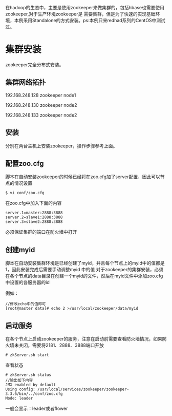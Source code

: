 在hadoop的生态中，主要是使用zookeeper来做集群的，包括hbase也需要使用zookeeper,对于生产环境zookeeper是
需要集群，但是为了快速的实现基础环境，本例采用Standalone的方式安装。ps:本例只来redhad系列的CentOS中测试过。



# 集群安装


zookeeper完全分布式安装。

## 集群网络拓扑
192.168.248.128 zookeeper node1

192.168.248.130 zookeeper node2

192.168.248.133 zookeeper node2

## 安装
分别在两台主机上安装zookeeper，操作步骤参考上面。

## 配置zoo.cfg

脚本在自动安装zookeeper的时候已经将在zoo.cfg加了server配置，因此可以节点的情况设置


```
$ vi conf/zoo.cfg
```
在zoo.cfg中加入下面的内容

```
server.1=master:2888:3888
server.2=slave1:2888:3888
server.3=slave2:2888:3888
```
必须保证集群的端口在防火墙中打开
## 创建myid

脚本在自动安装集群环境是已经创建了myid，并且每个节点上的myid中的值都是1，因此安装完成后需要手动调整myid 中的值
对于zookeeper的集群安装，必须在各个节点的data目录在创建一个myid的文件，然后在myid文件中添加zoo.cfg中设置的各服务器的id

例如：
```
//修改echo中的值即可
[root@master data]# echo 2 >/usr/local/zookeeper/data/myid
```

## 启动服务
在各个节点上启动zookeeper的服务，注意在启动前需要查看防火墙情况，如果防火墙未关闭，需要将2181、2888、3888端口开放


```
# zkServer.sh start
```
查看状态


```
# zkServer.sh status
//输出如下内容
JMX enabled by default
Using config: /usr/local/services/zookeeper/zookeeper-3.3.6/bin/../conf/zoo.cfg
Mode: leader

```
一般会显示：leader或者flower